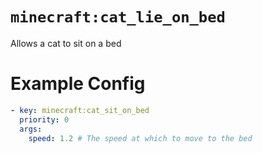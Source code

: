 # `minecraft:cat_lie_on_bed`

Allows a cat to sit on a bed

# Example Config
```yaml
- key: minecraft:cat_sit_on_bed
  priority: 0
  args:
    speed: 1.2 # The speed at which to move to the bed
```